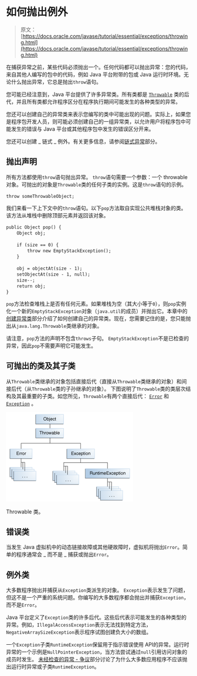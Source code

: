 # 如何抛出例外

> 原文： [https://docs.oracle.com/javase/tutorial/essential/exceptions/throwing.html](https://docs.oracle.com/javase/tutorial/essential/exceptions/throwing.html)

在捕获异常之前，某些代码必须抛出一个。任何代码都可以抛出异常：您的代码，来自其他人编写的包中的代码，例如 Java 平台附带的包或 Java 运行时环境。无论什么抛出异常，它总是抛出`throw`语句。

您可能已经注意到，Java 平台提供了许多异常类。所有类都是 [`Throwable`](https://docs.oracle.com/javase/8/docs/api/java/lang/Throwable.html) 类的后代，并且所有类都允许程序区分在程序执行期间可能发生的各种类型的异常。

您还可以创建自己的异常类来表示您编写的类中可能出现的问题。实际上，如果您是程序包开发人员，则可能必须创建自己的一组异常类，以允许用户将程序包中可能发生的错误与 Java 平台或其他程序包中发生的错误区分开来。

您还可以创建 _ 链式 _ 例外。有关更多信息，请参阅[链式异常](../../essential/exceptions/chained.html)部分。

## 抛出声明

所有方法都使用`throw`语句抛出异常。 `throw`语句需要一个参数：一个 throwable 对象。可抛出的对象是`Throwable`类的任何子类的实例。这是`throw`语句的示例。

```
throw someThrowableObject;

```

我们来看一下上下文中的`throw`语句。以下`pop`方法取自实现公共堆栈对象的类。该方法从堆栈中删除顶部元素并返回该对象。

```
public Object pop() {
    Object obj;

    if (size == 0) {
        throw new EmptyStackException();
    }

    obj = objectAt(size - 1);
    setObjectAt(size - 1, null);
    size--;
    return obj;
}

```

`pop`方法检查堆栈上是否有任何元素。如果堆栈为空（其大小等于`0`），则`pop`实例化一个新的`EmptyStackException`对象（`java.util`的成员）并抛出它。本章中的[创建异常类](../../essential/exceptions/creating.html)部分介绍了如何创建自己的异常类。现在，您需要记住的是，您只能抛出从`java.lang.Throwable`类继承的对象。

请注意，`pop`方法的声明不包含`throws`子句。 `EmptyStackException`不是已检查的异常，因此`pop`不需要声明它可能发生。

## 可抛出的类及其子类

从`Throwable`类继承的对象包括直接后代（直接从`Throwable`类继承的对象）和间接后代（从`Throwable`类的子孙继承的对象）。 下图说明了`Throwable`类的类层次结构及其最重要的子类。如您所见，`Throwable`有两个直接后代： [`Error`](https://docs.oracle.com/javase/8/docs/api/java/lang/Error.html) 和 [`Exception`](https://docs.oracle.com/javase/8/docs/api/java/lang/Exception.html) 。

![The Throwable class and its most significant subclasses.](img/84d504625ecc17df1827f19bf2d79a03.jpg)

Throwable 类。



## 错误类

当发生 Java 虚拟机中的动态链接故障或其他硬故障时，虚拟机将抛出`Error`。简单的程序通常会 _ 而不是 _ 捕获或抛出`Error`。

## 例外类

大多数程序抛出并捕获从`Exception`类派生的对象。 `Exception`表示发生了问题，但这不是一个严重的系统问题。你编写的大多数程序都会抛出并捕获`Exception`，而不是`Error`。

Java 平台定义了`Exception`类的许多后代。这些后代表示可能发生的各种类型的异常。例如，`IllegalAccessException`表示无法找到特定方法，`NegativeArraySizeException`表示程序试图创建负大小的数组。

一个`Exception`子类`RuntimeException`保留用于指示错误使用 API​​的异常。运行时异常的一个示例是`NullPointerException`，当方法尝试通过`null`引用访问对象的成员时发生。 [未经检查的异常 - 争议](runtime.html)部分讨论了为什么大多数应用程序不应该抛出运行时异常或子类`RuntimeException`。